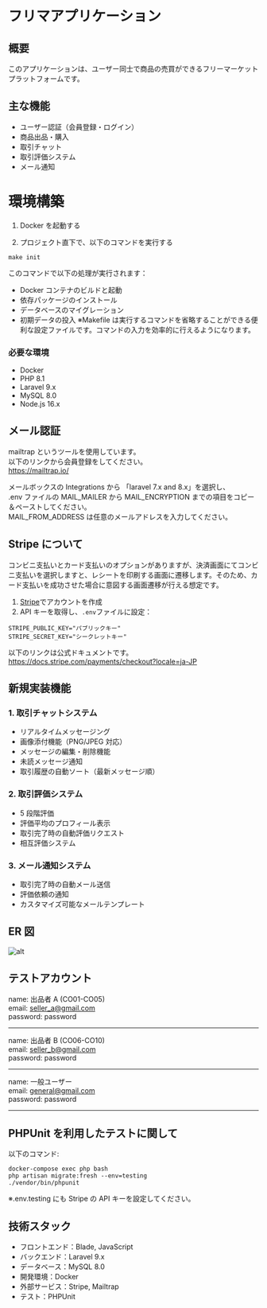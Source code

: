 # フリマアプリケーション

## 概要

このアプリケーションは、ユーザー同士で商品の売買ができるフリーマーケットプラットフォームです。

## 主な機能

- ユーザー認証（会員登録・ログイン）
- 商品出品・購入
- 取引チャット
- 取引評価システム
- メール通知

# 環境構築

1. Docker を起動する

2. プロジェクト直下で、以下のコマンドを実行する

```
make init
```

このコマンドで以下の処理が実行されます：

- Docker コンテナのビルドと起動
- 依存パッケージのインストール
- データベースのマイグレーション
- 初期データの投入
  ※Makefile は実行するコマンドを省略することができる便利な設定ファイルです。コマンドの入力を効率的に行えるようになります。<br>

### 必要な環境

- Docker
- PHP 8.1
- Laravel 9.x
- MySQL 8.0
- Node.js 16.x

## メール認証

mailtrap というツールを使用しています。<br>
以下のリンクから会員登録をしてください。　<br>
https://mailtrap.io/

メールボックスの Integrations から 「laravel 7.x and 8.x」を選択し、　<br>
.env ファイルの MAIL_MAILER から MAIL_ENCRYPTION までの項目をコピー＆ペーストしてください。　<br>
MAIL_FROM_ADDRESS は任意のメールアドレスを入力してください。

## Stripe について

コンビニ支払いとカード支払いのオプションがありますが、決済画面にてコンビニ支払いを選択しますと、レシートを印刷する画面に遷移します。そのため、カード支払いを成功させた場合に意図する画面遷移が行える想定です。<br>

1. [Stripe](https://stripe.com)でアカウントを作成
2. API キーを取得し、`.env`ファイルに設定：

```
STRIPE_PUBLIC_KEY="パブリックキー"
STRIPE_SECRET_KEY="シークレットキー"
```

以下のリンクは公式ドキュメントです。<br>
https://docs.stripe.com/payments/checkout?locale=ja-JP

## 新規実装機能

### 1. 取引チャットシステム

- リアルタイムメッセージング
- 画像添付機能（PNG/JPEG 対応）
- メッセージの編集・削除機能
- 未読メッセージ通知
- 取引履歴の自動ソート（最新メッセージ順）

### 2. 取引評価システム

- 5 段階評価
- 評価平均のプロフィール表示
- 取引完了時の自動評価リクエスト
- 相互評価システム

### 3. メール通知システム

- 取引完了時の自動メール送信
- 評価依頼の通知
- カスタマイズ可能なメールテンプレート

## ER 図

![alt](ER.png)

## テストアカウント

name: 出品者 A (CO01-CO05)<br>
email: seller_a@gmail.com<br>
password: password<br>

---

name: 出品者 B (CO06-CO10)<br>
email: seller_b@gmail.com<br>
password: password<br>

---

name: 一般ユーザー<br>
email: general@gmail.com<br>
password: password<br>

---

## PHPUnit を利用したテストに関して

以下のコマンド:

```
docker-compose exec php bash
php artisan migrate:fresh --env=testing
./vendor/bin/phpunit
```

※.env.testing にも Stripe の API キーを設定してください。

## 技術スタック

- フロントエンド：Blade, JavaScript
- バックエンド：Laravel 9.x
- データベース：MySQL 8.0
- 開発環境：Docker
- 外部サービス：Stripe, Mailtrap
- テスト：PHPUnit
